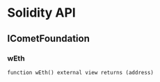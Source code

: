 # Solidity API

## ICometFoundation

### wEth

```solidity
function wEth() external view returns (address)
```
